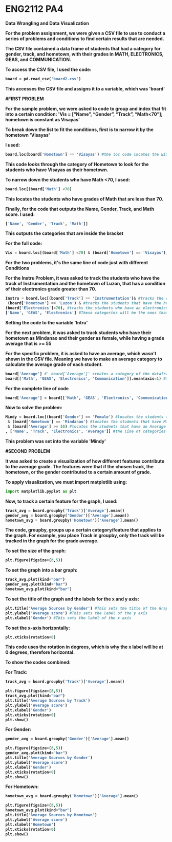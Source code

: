 # ENG2112 PA4


<b>Data Wrangling and Data Visualization <b>

For the problem assignment, we were given a CSV file to use to conduct a series of problems and conditions to find certain results that are needed.

The CSV file contained a data frame of students that had a category for gender, track, and hometown, with their grades in MATH, ELECTRONICS, GEAS, and COMMUNICATION.

To access the CSV file, I used the code:
``` python
board = pd.read_csv('board2.csv')
```
This accesses the CSV file and assigns it to a variable, which was 'board'

#FIRST PROBLEM

For the sample problem, we were asked to code to group and index that fit into a certain condition:
'Vis = [“Name”, “Gender”, “Track”, “Math<70”]; hometown is constant as Visayas'

To break down the list to fit the conditions, first is to narrow it by the hometown 'Visayas'

I used: 
``` python
board.loc(board['Hometown'] == 'Visayas') #the loc code locates the within the entire data from for a set category for a set condition.
```
This code looks through the category of Hometown to look for the students who have Visayas as their hometown.

To narrow down the students who have Math <70, I used:
``` python
board.loc[(board['Math'] <70)
```
This locates the students who have grades of Math that are less than 70.

Finally, for the code that outputs the Name, Gender, Track, and Math score. I used:
```python
['Name', 'Gender', 'Track', 'Math']]
```
This outputs the categories that are inside the bracket

For the full code: 
```python
Vis = board.loc[(board['Math'] <70) & (board['Hometown'] == 'Visayas'), ['Name', 'Gender', 'Track', 'Math']]
```


<b> For the two problems, it's the same line of code just with different Conditions <b>

For the Instru Problem, it was asked to track the students who have the track of Instrumentation and the hometown of Luzon, that has a condition of their electronics grade greater than 70.
```python
Instru = board.loc[(board['Track'] == 'Instrumentation')& #tracks the students with the Intrumentation track
 (board['Hometown'] == 'Luzon') & #tracks the students that have the hometown of Luzon
(board['Electronics']>70), #tracks the students who have an electronics grade greater than 70
['Name', 'GEAS', 'Electronics'] #These categories will be the ones that will be output when u run the code.
```
Setting the code to the variable 'Intru'

For the next problem, it was asked to track students who have their hometown as Mindanao and their gender as female, while having a grade average that is >= 55

For the specific problem, it is asked to have an average, which wasn't shown in the CSV file. Meaning we have to make an average category to calculate the average grade of each student.

``` python
board['Average'] #' board['Average']' creates a category of the dataframe that is named 'Average'
board[['Math', 'GEAS', 'Electronics', 'Communication']].mean(axis=1) #this computes the mean of Math, GEAS, Electronics, and Communications combined, while axis =1 puts the new category in a column
```
For the complete line of code
```python
board['Average'] = board[['Math', 'GEAS', 'Electronics', 'Communication']].mean(axis=1)
```
Now to solve the problem:
```python
Mindy = board.loc[(board['Gender'] == 'Female') #locates the students that have Female as their gender
 & (board['Hometown'] == 'Mindanao') #locates the students that have Mindanao as their Hometown
 & (board['Average'] >= 55) #locates the studnets that have an Average >=55
, ['Name', 'Track', 'Electronics', 'Average']] #the line of categories that will be output when you run the code.
```
This problem was set into the variable 'Mindy'


#SECOND PROBLEM

It was asked to create a visualization of how different features contribute to the average grade. The features were that if the chosen track, the hometown, or the gender contributed to a certain amount of grade.

To apply visualization, we must import matplotlib using:
```python
import matplotlib.pyplot as plt
```

Now, to track a certain feature for the graph, I used:
```python
track_avg = board.groupby('Track')['Average'].mean()
gender_avg = board.groupby('Gender')['Average'].mean()
hometown_avg = board.groupby('Hometown')['Average'].mean()
```
The code, groupby, groups up a certain category/feature that applies to the graph. 
For example, you place Track in groupby, only the track will be tracked in the graph for the grade average.

To set the size of the graph:
``` python
plt.figure(figsize=(8,5))
```

To set the graph into a bar graph:
```python
track_avg.plot(kind="bar")
gender_avg.plot(kind="bar")
hometown_avg.plot(kind="bar")
```

To set the title of the graph and the labels for the x and y axis:
```python
plt.title('Average Sources by Gender') #This sets the title of the Graph
plt.ylabel('Average score') #This sets the label of the y axis
plt.xlabel('Gender') #This sets the label of the x axis
```

To set the x-axis horizontally:
```python
plt.xticks(rotation=0)
```
This code uses the rotation in degrees, which is why the x label will be at 0 degrees, therefore horizontal.


To show the codes combined:

For Track:
```python
track_avg = board.groupby('Track')['Average'].mean()

plt.figure(figsize=(8,5))
track_avg.plot(kind="bar")
plt.title('Average Sources by Track')
plt.ylabel('Average score')
plt.xlabel('Gender')
plt.xticks(rotation=0)
plt.show()
```
For Gender:
``` python
gender_avg = board.groupby('Gender')['Average'].mean()

plt.figure(figsize=(8,5))
gender_avg.plot(kind="bar")
plt.title('Average Sources by Gender')
plt.ylabel('Average score')
plt.xlabel('Gender')
plt.xticks(rotation=0)
plt.show()
```
For Hometown:
``` python
hometown_avg = board.groupby('Hometown')['Average'].mean()

plt.figure(figsize=(8,5))
hometown_avg.plot(kind="bar")
plt.title('Average Sources by Hometown')
plt.ylabel('Average score')
plt.xlabel('Hometown')
plt.xticks(rotation=0)
plt.show()
```
